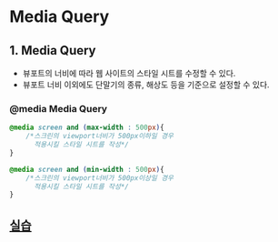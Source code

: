 # Media Query
## 1. Media Query
- 뷰포트의 너비에 따라 웹 사이트의 스타일 시트를 수정할 수 있다.
- 뷰포트 너비 이외에도 단말기의 종류, 해상도 등을 기준으로 설정할 수 있다.

### @media Media Query
```css
@media screen and (max-width : 500px){
    /*스크린의 viewport너비가 500px이하일 경우 
      적용시킬 스타일 시트를 작성*/
}
```
```css
@media screen and (min-width : 500px){
    /*스크린의 viewport너비가 500px이상일 경우 
      적용시킬 스타일 시트를 작성*/
}
```

## [실습](./9-2-index.html)